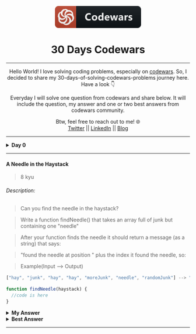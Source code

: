 <div align="center">
  <img height="60" src="./assets/codewars_button_icon.png">
  <h1>30 Days Codewars</h1>

---

<span>Hello World! I love solving coding problems, especially on <a href="https://www.codewars.com/">codewars</a>. So, I decided to share my 30-days-of-solving-codewars-problems journey here. Have a look 👇</span>

<span>Everyday I will solve one question from codewars and share below. It will include the question, my answer and one or two best answers from codewars community.</span>

Btw, feel free to reach out to me! 🌐 <br />
<a href="https://twitter.com/Bobokhon7">Twitter</a> || <a href="https://www.linkedin.com/in/bobokhon/">LinkedIn</a> || <a href="https://dev.to/bobokhon7">Blog</a>

</div>

---

<details><summary><b>Day 0</b></summary>

#### Super Duper Easy

> 8 kyu

###### Description:

> Make a function that returns the value multiplied by 50 and increased by 6.If the value entered is a string it should return "Error"

```javascript
function problem(x) {
  //code here
}
```

<details><summary><b>My Answer</b></summary>

```javascript
function problem(x) {
  if (typeof x === "number") {
    return x * 50 + 6;
  } else {
    return "Error";
  }
}
```

</details>

<details><summary><b>Best Answer</b></summary>

```javascript
function problem(x) {
  return typeof x === "number" ? x * 50 + 6 : "Error";
}
```

</details>

---

#### Friend or Foe?

> 7 kyu

###### Description:

> Make a program that filters a list of strings and returns a list with only your friends name in it.
> If a name has exactly 4 letters in it, you can be sure that it has to be a friend of yours! Otherwise, you can be sure he's not...

Ex: Input = ["Ryan", "Kieran", "Jason", "Yous"], Output = ["Ryan", "Yous"]

i.e.

```javascript
friend[("Ryan", "Kieran", "Mark")]`shouldBe`[("Ryan", "Mark")];
```

```javascript
function friend(friends) {
  //code here
}
```

<details><summary><b>My Answer</b></summary>

```javascript
function friend(friends) {
  let myFriends = [];
  for (i = 0; i < friends.length; i++) {
    friends[i].trim().length === 4 ? myFriends.push(friends[i]) : "it works😅";
  }
  return myFriends;
}
```

</details>

<details><summary><b>Best Answer</b></summary>

```javascript
function friend(friends) {
  return friends.filter((n) => n.length === 4);
}
```

</details>

</details>

---

#### A Needle in the Haystack

> 8 kyu

###### Description:

> Can you find the needle in the haystack?

> Write a function findNeedle() that takes an array full of junk but containing one "needle"

> After your function finds the needle it should return a message (as a string) that says:

> "found the needle at position " plus the index it found the needle, so:

> Example(Input --> Output)

```javascript
["hay", "junk", "hay", "hay", "moreJunk", "needle", "randomJunk"] --> "found the needle at position 5"

```

```javascript
function findNeedle(haystack) {
  //code is here
}
```

<details><summary><b>My Answer</b></summary>

```javascript
function findNeedle(haystack) {
  let position = haystack.indexOf("needle");

  return position != -1
    ? `found the needle at position ${position}`
    : `Your function didn't return anything'`;
}
```

</details>

<details><summary><b>Best Answer</b></summary>

```javascript
// Using template literals, simply return the string, with the injected 'indexOf'

function findNeedle(haystack) {
  return `found the needle at position ${haystack.indexOf("needle")}`;
}
```

</details>

</details>

---
